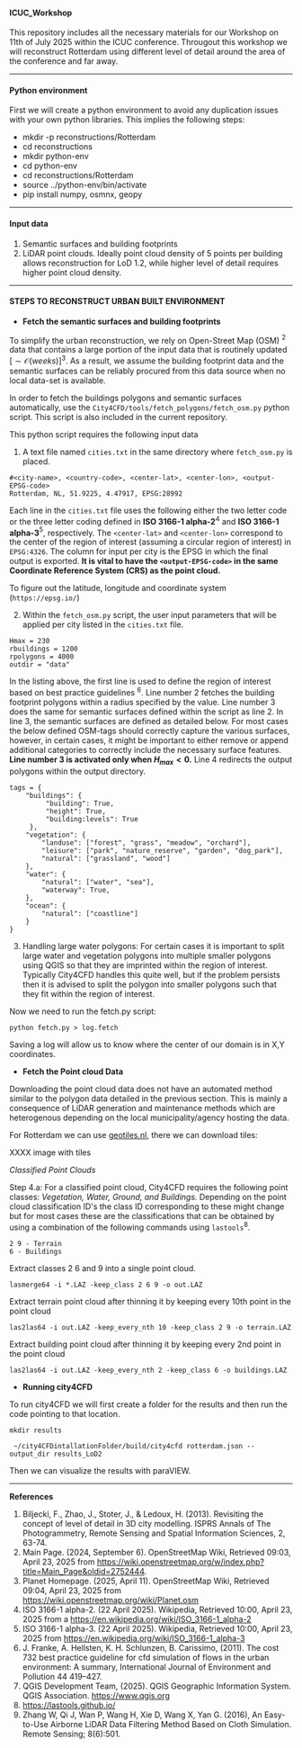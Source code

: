 #### ICUC_Workshop
This repository includes all the necessary materials for our Workshop on 11th of July 2025 within the ICUC conference. 
Througout this workshop we will reconstruct Rotterdam using different level of detail around the area of the conference and far away. 

___

#### Python environment
First we will create a python environment to avoid any duplication issues with your own python libraries. 
This implies the following steps: 

- mkdir -p reconstructions/Rotterdam
- cd reconstructions
- mkdir python-env
- cd python-env 
- cd reconstructions/Rotterdam
- source ../python-env/bin/activate
- pip install numpy, osmnx, geopy

___

#### Input data

1. Semantic surfaces and building footprints 
2. LiDAR point clouds. Ideally point cloud density of 5 points per building allows reconstruction for LoD 1.2, while higher level of detail requires higher point cloud density. 

___

#### STEPS TO RECONSTRUCT URBAN BUILT ENVIRONMENT

- **Fetch the semantic surfaces and building footprints**

To simplify the urban reconstruction, we rely on Open-Street Map (OSM) $^2$ data that contains a large portion of the input data that is routinely updated $\left[ \sim \mathcal{O}(weeks) \right]^3$. As a result, we assume the building footprint data and the semantic surfaces can be reliably procured from this data source when no local data-set is available.

In order to fetch the buildings polygons and semantic surfaces automatically, use the `City4CFD/tools/fetch_polygons/fetch_osm.py` python script. This script is also included in the current repository. 

This python script requires the following input data

1. A text file named `cities.txt` in the same directory where `fetch_osm.py` is placed.
```{.python .numberLines}
#<city-name>, <country-code>, <center-lat>, <center-lon>, <output-EPSG-code>
Rotterdam, NL, 51.9225, 4.47917, EPSG:28992
```
Each line in the `cities.txt` file uses the following either the two letter code or the three letter coding defined in **ISO 3166-1 alpha-2**$^4$ and **ISO 3166-1 alpha-3**$^5$, respectively. The `<center-lat>` and `<center-lon>` correspond to the center of the region of interest (assuming a circular region of interest) in `EPSG:4326`. The column for input per city is the EPSG in which the final output is exported. **It is vital to have the `<output-EPSG-code>` in the same Coordinate Reference System (CRS) as the point cloud.**

To figure out the latitude, longitude and coordinate system (`https://epsg.io/`)

2. Within the `fetch_osm.py` script, the user input parameters that will be applied per city listed in the `cities.txt` file.
                 
```{.python .numberLines}
Hmax = 230                            
rbuildings = 1200                    
rpolygons = 4000                      
outdir = "data" 
```

In the listing above, the first line is used to define the region of interest based on best practice guidelines $^6$.  Line number 2 fetches the building footprint polygons within a radius specified by the value. Line number 3 does the same for semantic surfaces defined within the script as line 2. In line 3, the semantic surfaces are defined as detailed below. For most cases the below defined OSM-tags should correctly capture the various surfaces, however, in certain cases, it might be important to either remove or append additional categories to correctly include the necessary surface features. **Line number 3 is activated only when $H_{max} < 0$.** Line 4 redirects the output polygons within the output directory.


```{.python .numberLines}
tags = {
    "buildings": {
         "building": True,
         "height": True,
         "building:levels": True
     },
    "vegetation": {
        "landuse": ["forest", "grass", "meadow", "orchard"],
        "leisure": ["park", "nature_reserve", "garden", "dog_park"],
        "natural": ["grassland", "wood"]
    },
    "water": {
        "natural": ["water", "sea"],
        "waterway": True,
    },
    "ocean": {
        "natural": ["coastline"]
    }
}
```

3. Handling large water polygons: For certain cases it is important to split large water and vegetation polygons into multiple smaller polygons using QGIS so that they are imprinted within the region of interest. Typically City4CFD handles this quite well, but if the problem persists then it is advised to split the polygon into smaller polygons such that they fit within the region of interest.

Now we need to run the fetch.py script:

`python fetch.py > log.fetch`

Saving a log will allow us to know where the center of our domain is in X,Y coordinates. 

- **Fetch the Point cloud Data**

Downloading the point cloud data does not have an automated method similar to the polygon data detailed in the previous section. This is mainly a consequence of LiDAR generation and maintenance methods which are heterogenous depending on the local municipality/agency hosting the data. 

For Rotterdam we can use [geotiles.nl](https://geotiles.citg.tudelft.nl/), there we can download tiles: 

XXXX image with tiles

*Classified Point Clouds*

Step 4.a: For a classified point cloud, City4CFD requires the following point classes: *Vegetation, Water, Ground, and Buildings.* Depending on the point cloud classification ID's the class ID corresponding to these might change but for most cases these are the classifications that can be obtained by using a combination of the following commands using `lastools`$^8$.

```{.python .numberLines}
2 9 - Terrain
6 - Buildings
```

Extract classes 2 6 and 9 into a single point cloud.
```
lasmerge64 -i *.LAZ -keep_class 2 6 9 -o out.LAZ
```

Extract terrain point cloud after thinning it by keeping every 10th point in the point cloud
```
las2las64 -i out.LAZ -keep_every_nth 10 -keep_class 2 9 -o terrain.LAZ
```

Extract building point cloud after thinning it by keeping every 2nd point in the point cloud
```
las2las64 -i out.LAZ -keep_every_nth 2 -keep_class 6 -o buildings.LAZ
```

- **Running city4CFD**

To run city4CFD we will first create a folder for the results and then run the code pointing to that location. 

`mkdir results`

` ~/city4CFDintallationFolder/build/city4cfd rotterdam.json --output_dir results_LoD2`

Then we can visualize the results with paraVIEW. 

___

**References**

1. Biljecki, F., Zhao, J., Stoter, J., & Ledoux, H. (2013). Revisiting the concept of level of detail in 3D city modelling. ISPRS Annals of The Photogrammetry, Remote Sensing and Spatial Information Sciences, 2, 63-74.
2. Main Page. (2024, September 6). OpenStreetMap Wiki, Retrieved 09:03, April 23, 2025 from https://wiki.openstreetmap.org/w/index.php?title=Main_Page&oldid=2752444. 
3. Planet Homepage. (2025, April 11). OpenStreetMap Wiki, Retrieved 09:04, April 23, 2025 from https://wiki.openstreetmap.org/wiki/Planet.osm 
4. ISO 3166-1 alpha-2. (22 April 2025). Wikipedia, Retrieved 10:00, April 23, 2025 from a https://en.wikipedia.org/wiki/ISO_3166-1_alpha-2
5. ISO 3166-1 alpha-3. (22 April 2025). Wikipedia, Retrieved 10:00, April 23, 2025 from https://en.wikipedia.org/wiki/ISO_3166-1_alpha-3
6. J. Franke, A. Hellsten, K. H. Schlunzen, B. Carissimo, (2011). The cost 732 best practice guideline for cfd simulation of flows in the urban environment: A summary, International Journal of Environment and Pollution 44  419–427.
7. QGIS Development Team, (2025). QGIS Geographic Information System. QGIS Association. https://www.qgis.org
8. https://lastools.github.io/
9. Zhang W, Qi J, Wan P, Wang H, Xie D, Wang X, Yan G. (2016), An Easy-to-Use Airborne LiDAR Data Filtering Method Based on Cloth Simulation. Remote Sensing; 8(6):501.


